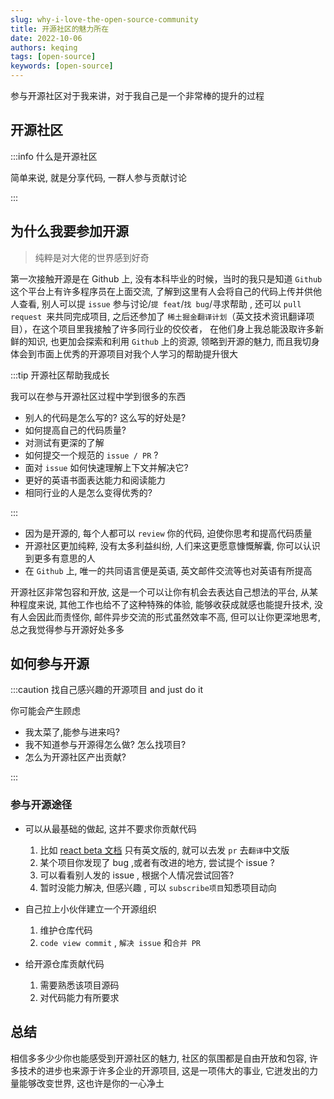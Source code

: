 ```yaml
---
slug: why-i-love-the-open-source-community
title: 开源社区的魅力所在
date: 2022-10-06
authors: keqing
tags: [open-source]
keywords: [open-source]
---
```


参与开源社区对于我来讲，对于我自己是一个非常棒的提升的过程

<!-- truncate -->

## 开源社区

:::info 什么是开源社区

简单来说, 就是分享代码, 一群人参与贡献讨论

:::

## 为什么我要参加开源

> 纯粹是对大佬的世界感到好奇

第一次接触开源是在 Github 上, 没有本科毕业的时候，当时的我只是知道 `Github` 这个平台上有许多程序员在上面交流, 了解到这里有人会将自己的代码上传并供他人查看, 别人可以提 `issue` 参与讨论/`提 feat`/`找 bug`/寻求帮助 , 还可以 `pull request `来共同完成项目, 之后还参加了 `稀土掘金翻译计划`（英文技术资讯翻译项目），在这个项目里我接触了许多同行业的佼佼者， 在他们身上我总能汲取许多新鲜的知识, 也更加会探索和利用 `Github` 上的资源, 领略到开源的魅力, 而且我切身体会到市面上优秀的开源项目对我个人学习的帮助提升很大

:::tip 开源社区帮助我成长

我可以在参与开源社区过程中学到很多的东西

- 别人的代码是怎么写的? 这么写的好处是?
- 如何提高自己的代码质量?
- 对测试有更深的了解
- 如何提交一个规范的 `issue / PR` ?
- 面对 `issue` 如何快速理解上下文并解决它?
- 更好的英语书面表达能力和阅读能力
- 相同行业的人是怎么变得优秀的?

:::

- 因为是开源的, 每个人都可以 `review` 你的代码, 迫使你思考和提高代码质量
- 开源社区更加纯粹, 没有太多利益纠纷, 人们来这更愿意慷慨解囊, 你可以认识到更多有意思的人
- 在 `Github` 上, 唯一的共同语言便是英语, 英文邮件交流等也对英语有所提高

开源社区非常包容和开放, 这是一个可以让你有机会去表达自己想法的平台, 从某种程度来说, 其他工作也给不了这种特殊的体验, 能够收获成就感也能提升技术, 没有人会因此而责怪你, 邮件异步交流的形式虽然效率不高, 但可以让你更深地思考, 总之我觉得参与开源好处多多

## 如何参与开源

:::caution 找自己感兴趣的开源项目 and just do it

你可能会产生顾虑

- 我太菜了,能参与进来吗?
- 我不知道参与开源得怎么做? 怎么找项目?
- 怎么为开源社区产出贡献?

:::

### 参与开源途径

- 可以从最基础的做起, 这并不要求你贡献代码

  1. 比如 [react beta 文档](https://beta.reactjs.org/) 只有英文版的, 就可以去发 `pr` 去`翻译`中文版
  2. 某个项目你发现了 bug ,或者有改进的地方, 尝试提个 issue ?
  3. 可以看看别人发的 issue , 根据个人情况尝试回答?
  4. 暂时没能力解决, 但感兴趣 , 可以 `subscribe项目`知悉项目动向

- 自己拉上小伙伴建立一个开源组织

  1. 维护仓库代码
  1. `code view commit` , `解决 issue` 和`合并 PR`

- 给开源仓库贡献代码
  1. 需要熟悉该项目源码
  1. 对代码能力有所要求

## 总结

相信多多少少你也能感受到开源社区的魅力, 社区的氛围都是自由开放和包容, 许多技术的进步也来源于许多企业的开源项目, 这是一项伟大的事业, 它迸发出的力量能够改变世界, 这也许是你的一心净土
